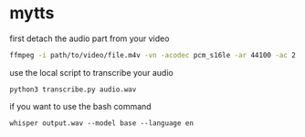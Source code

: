 # mytts

first detach the audio part from your video
```bash
ffmpeg -i path/to/video/file.m4v -vn -acodec pcm_s16le -ar 44100 -ac 2 path/to/audio/audio.wav
```

use the local script to transcribe your audio
```
python3 transcribe.py audio.wav
```

if you want to use the bash command
```
whisper output.wav --model base --language en
```
